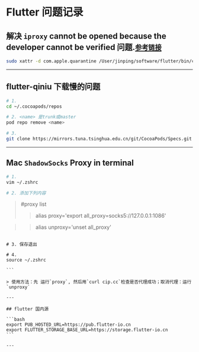 # Flutter 问题记录

## 解决 `iproxy` cannot be opened because the developer cannot be verified 问题.[`参考链接`](https://medium.com/codespace69/flutter-iproxy-cannot-be-opened-because-the-developer-cannot-be-verified-d1ad3cb9ebd9)

```bash
sudo xattr -d com.apple.quarantine /User/jinping/software/flutter/bin/cache/artifacts/usbmuxd/iproxy
```

---

## flutter-qiniu 下载慢的问题

```bash
# 1.
cd ~/.cocoapods/repos

# 2. <name> 是trunk或master
pod repo remove <name>

# 3.
git clone https://mirrors.tuna.tsinghua.edu.cn/git/CocoaPods/Specs.git master
```

---

## Mac `ShadowSocks` Proxy in terminal

```zsh
# 1.
vim ~/.zshrc

# 2. 添加下列内容

`````````
> #proxy list
>>alias proxy='export all_proxy=socks5://127.0.0.1:1086'

>>alias unproxy='unset all_proxy'
`````````

# 3. 保存退出

# 4.
source ~/.zshrc

```

> 使用方法：先 运行`proxy`, 然后用`curl cip.cc`检查是否代理成功；取消代理：运行`unproxy`

---

## flutter 国内源

```bash
export PUB_HOSTED_URL=https://pub.flutter-io.cn
export FLUTTER_STORAGE_BASE_URL=https://storage.flutter-io.cn
```

---
